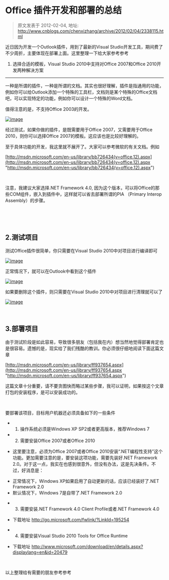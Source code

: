 # Office 插件开发和部署的总结 
> 原文发表于 2012-02-04, 地址: http://www.cnblogs.com/chenxizhang/archive/2012/02/04/2338115.html 


近日因为开发一个Outlook插件，用到了最新的Visual Studio开发工具，期间费了不少周折，主要体现在部署上面。这里整理一下给大家参考参考

 1. 选择合适的模板，Visual Studio 2010中支持对Office 2007和Office 2010开发两种解决方案
----------------------------------------------------------------

 一种是所谓的插件，一种是所谓的文档。其实也很好理解，插件是指通用的功能，例如你可以给Outlook添加一个特殊的工具栏，文档则是某个特殊的Office文档吧，可以实现特定的功能，例如你可以设计一个特殊的Word文档。

 值得注意的是，不支持Office 2003的开发。

 [![image](http://images.cnblogs.com/cnblogs_com/chenxizhang/201202/201202041708036034.png "image")](http://images.cnblogs.com/cnblogs_com/chenxizhang/201202/201202041708025379.png)

 经过测试，如果你做的插件，是既需要用于Office 2007，又需要用于Office 2010，则你可以选择Office 2007的模板。这应该也是比较好理解的。

 至于具体功能的开发，我这里就不展开了。大家可以参考微软的有关文档。例如

 [http://msdn.microsoft.com/en-us/library/bb726434(v=office.12).aspx](http://msdn.microsoft.com/en-us/library/bb726434(v=office.12).aspx "http://msdn.microsoft.com/en-us/library/bb726434(v=office.12).aspx")

  

 注意，我建议大家选择.NET Framework 4.0, 因为这个版本，可以将Office的那些COM组件，嵌入到插件中，这样就可以省去部署所谓的PIA （Primary Interop Assembly）的步骤。

  

  

 2.测试项目
------

 测试Office插件很简单，你只需要在Visual Studio 2010中对项目进行编译即可

 [![image](http://images.cnblogs.com/cnblogs_com/chenxizhang/201202/20120204170805659.png "image")](http://images.cnblogs.com/cnblogs_com/chenxizhang/201202/201202041708047529.png)

 正常情况下，就可以在Outlook中看到这个插件

 [![image](http://images.cnblogs.com/cnblogs_com/chenxizhang/201202/20120204170810697.png "image")](http://images.cnblogs.com/cnblogs_com/chenxizhang/201202/201202041708084926.png)

 如果要删除这个插件，则只需要在Visual Studio 2010中对项目进行清理就可以了

 [![image](http://images.cnblogs.com/cnblogs_com/chenxizhang/201202/201202041708121452.png "image")](http://images.cnblogs.com/cnblogs_com/chenxizhang/201202/201202041708115256.png)

  

 3.部署项目
------

 由于测试阶段是如此容易，导致很多朋友（包括我在内）想当然地觉得部署肯定也是很容易。遗憾的是，现实给了我们残酷的教训。你必须很仔细地阅读下面这篇文章

 [http://msdn.microsoft.com/en-us/library/ff937654.aspx](http://msdn.microsoft.com/en-us/library/ff937654.aspx "http://msdn.microsoft.com/en-us/library/ff937654.aspx")

 这篇文章十分重要，请不要贪图快而略过某些步骤，我可以证明，如果按这个文章打包的安装程序，是可以安装成功的。

  

 要部署该项目，目标用户机器还必须具备如下的一些条件

 * 1. 操作系统必须是Windows XP SP2或者更高版本，推荐Windows 7
* 2. 需要安装Office 2007或者Office 2010
+ 这里要注意，必须为Office 2007或者Office 2010安装“.NET编程性支持”这个功能。更加需要注意的是，要安装这项功能，需要先装好.NET Framework 2.0。对于这一点，我实在也感到很意外，但没有办法，这是先决条件。不过，好消息是：
- 正常情况下，Windows XP如果启用了自动更新的话，应该已经装好了.NET Framework 2.0
- 默认情况下，Windows 7是自带了.NET Framework 2.0

* 3. 需要安装.NET Framework 4.0 Client Profile或者.NET Framework 4.0
+ 下载地址 <http://go.microsoft.com/fwlink/?LinkId=195254>

* 4. 需要安装Visual Studio 2010 Tools for Office Runtime
+ 下载地址 <http://www.microsoft.com/download/en/details.aspx?displaylang=en&id=20479>

  

 以上整理给有需要的朋友参考参考

